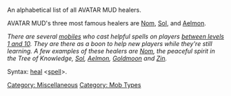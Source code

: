 An alphabetical list of all AVATAR MUD healers.

AVATAR MUD's three most famous healers are [Nom](Nom "wikilink"),
[Sol](Sol "wikilink"), and [Aelmon](Aelmon "wikilink").

*There are several [mobiles](:Category:_Mobs.md "wikilink") who cast
helpful spells on players [between levels 1 and
10](:Category:_Lowmort_Levels_1-10.md "wikilink"). They are there as a
boon to help new players while they're still learning. A few examples of
these healers are [Nom](Nom.md "wikilink"), the peaceful spirit in the
Tree of Knowledge, [Sol](Sol.md "wikilink"),
[Aelmon](Aelmon.md "wikilink"), [Goldmoon](Goldmoon.md "wikilink") and
[Zin](Zin.md "wikilink").*

Syntax: [heal](Heal_(command).md "wikilink")
\<[spell](:Category:_Spells.md "wikilink")\>.

[Category: Miscellaneous](Category:_Miscellaneous "wikilink") [Category:
Mob Types](Category:_Mob_Types "wikilink")
